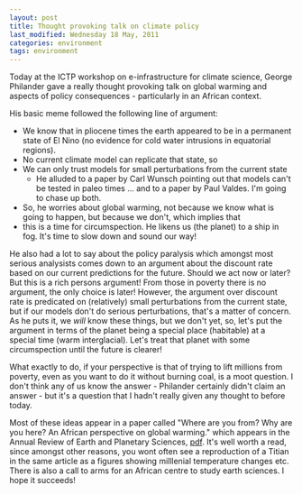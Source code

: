 ```yaml
---
layout: post
title: Thought provoking talk on climate policy
last_modified: Wednesday 18 May, 2011
categories: environment
tags: environment
---
```

Today at the ICTP workshop on e-infrastructure for climate science,
George Philander gave a really thought provoking talk on global warming and aspects of policy consequences - particularly in an African context.

His basic meme followed the following line of argument:
* We know that in pliocene times the earth appeared to be in a permanent state of El Nino (no evidence for cold water intrusions in equatorial regions).
* No current climate model can replicate that state, so
* We can only trust models for small perturbations from the current state
    * He alluded to a paper by Carl Wunsch pointing out that models can't be tested in paleo times ... and to a paper by Paul Valdes. I'm going to chase up both.
* So, he worries about global warming, not because we know what is going to happen, but because we don't, which implies that
* this is a time for circumspection. He likens us (the planet) to a ship in fog. It's time to slow down and sound our way!

He also had a lot to say about the policy paralysis which amongst most serious analysists comes down to an argument about the discount rate based on our current predictions for the future.
Should we act now or later? But this is a rich persons argument! From those in poverty there is no argument, the only choice is later!  However, the argument over discount rate is predicated on (relatively) small perturbations from the current state, but if our models don't do serious perturbations, that's a matter of concern. As he puts it, we *will* know these things, but we don't yet, so, let's put the argument in terms of the planet being a special place (habitable) at a special time (warm interglacial). Let's treat that planet with some circumspection until the future is clearer!

What exactly to do, if your perspective is that of trying to lift millions from poverty, even as you want to do it without burning coal, is a moot question. I don't think any of us know the answer - Philander certainly didn't claim an answer - but it's a question that I hadn't really given any thought to before today.

Most of these ideas appear in a paper called "Where are you from? Why are you here? An African perspective on global warming." which appears in the Annual Review of Earth and Planetary Sciences, [
pdf](http://www.princeton.edu/aos/people/faculty/george_philander/annurev.2009.philander.pdf). It's well worth a read, since amongst other reasons, you wont often see a reproduction of a Titian in the same article as a figures showing milllenial temperature changes etc. There is also a call to arms for an African centre to study earth sciences. I hope it succeeds!

